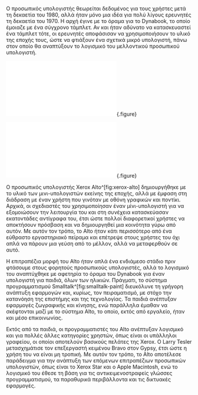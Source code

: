 
Ο προσωπικός υπολογιστής θεωρείται δεδομένος για τους χρήστες μετά τη δεκαετία του 1980, αλλά ήταν μόνο μια ιδέα για πολύ λίγους ερευνητές τη δεκαετία του 1970. Η αρχή έγινε με το όραμα για το Dynabook, το οποίο έμοιαζε με ένα σύγχρονο τάμπλετ. Αν και ήταν αδύνατο να κατασκευαστεί ένα τάμπλετ τότε, οι ερευνητές αποφάσισαν να χρησιμοποιήσουν το υλικό της εποχής τους, ώστε να φτιάξουν ένα σχετικά μικρό υπολογιστή, πάνω στον οποίο θα αναπτύξουν το λογισμικό του μελλοντικού προσωπικού υπολογιστή.

![](xerox-alto.md){.figure}

![](smalltalk-paint.md){.figure}

Ο προσωπικός υπολογιστής Xerox Alto^[fig:xerox-alto] δημιουργήθηκε με το υλικό των μινι-υπολογιστών εκείνης της εποχής, αλλά με έμφαση στη διάδραση με έναν χρήστη που γινόταν με οθόνη γραφικών και ποντίκι. Αρχικά, οι σχεδιαστές του χρησιμοποίησαν έναν μίνι-υπολογιστή για να εξομοιώσουν την λειτουργία του και στη συνέχεια κατασκεύασαν εκατοντάδες αντίγραφα του, έτσι ώστε πολλοί διαφορετικοί χρήστες να αποκτήσουν πρόσβαση και να δημιουργηθεί μια κοινότητα γύρω από αυτόν. Με αυτόν τον τρόπο, το Alto ήταν κάτι περισσότερο από ένα εύθραστο εργαστηριακό πείραμα και επέτρεψε στους χρήστες του όχι απλά να πάρουν μια γεύση από το μέλλον, αλλά να μεταφερθούν σε αυτό.


Η επιτραπέζια μορφή του Alto ήταν απλά ένα ενδιάμεσο στάδιο πριν φτάσουμε στους φορητούς προσωπικούς υπολογιστές, αλλά το λογισμικό του αναπτύχθηκε με αφετηρία το όραμα του Dynabook για έναν υπολογιστή για παιδιά, όλων των ηλικιών. Πράγματι, το σύστημα προγραμματισμού Smalltalk^[fig:smalltalk-paint] διευκόλυνε τη γρήγορη ανάπτυξη εφαρμογών και, κυρίως, τον πειραματισμό, με στόχο την κατανόηση της επιστήμης και της τεχνολογίας. Τα παιδιά ανέπτυξαν εφαρμογές ζωγραφικής και κίνησης, ενώ παράλληλα έμαθαν να σκέφτονται μαζί με το σύστημα Alto, το οποίο, εκτός από εργαλείο, ήταν και μέσο επικοινωνίας.


Εκτός από τα παιδιά, οι προγραμματιστές του Alto ανέπτυξαν λογισμικό και για πολλές άλλες κατηγορίες χρηστών, όπως είναι οι υπάλληλοι γραφείου, οι οποίοι αποτελούν βασικούς πελάτες της Xerox. Ο Larry Tesler μετασχημάτισε τον επεξεργαστή κειμένου Bravo στον Gypsy, έτσι ώστε η χρήση του να είναι μη τροπική. Με αυτόν τον τρόπο, το Alto αποτέλεσε παράδειγμα για την ανάπτυξη των επόμενων επιτραπέζιων προσωπικών υπολογιστών, όπως είναι το Xerox Star και ο Apple Macintosh, ενώ το λογισμικό του έθεσε τη βάση για τις αντικειμενοστραφείς γλώσσες προγραμματισμού, τα παραθυρικά περιβάλλοντα και τις δικτυακές εφαρμογές.

